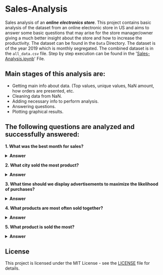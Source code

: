 # Sales-Analysis

Sales analysis of an ***online electronics store***.   This project contains basic analysis of the dataset from an online electronic store in US and aims to answer some basic questions that may arise for the store manager/owner giving a much better insight about the store and how to increase the productivity. The dataset can be found in the ```Data``` Directory. The dataset is of the year 2019 which is monthly segregated. The combined dataset is in the  ```all_data.csv``` file. Step by step execution can be found in the '[Sales-Analysis.ipynb](https://github.com/smit-sms/Sales-Analysis/blob/main/Sales-Analysis.ipynb)' File.

## Main stages of this analysis are:

- Getting main info about data. (Top values, unique values, NaN amount, how orders are presented, etc.
- Cleaning data from NaN.
- Adding necessary info to perform analysis.
- Answering questions.
- Plotting graphical results.

## The following questions are analyzed and successfully answered:
**1. What was the best month for sales?**
<details><summary><b>Answer</b></summary>
	
![1](./Screenshots/1.png)

</details>

**2. What city sold the most product?**
<details><summary><b>Answer</b></summary>

![2](./Screenshots/2.png)

</details>

**3. What time should we display advertisements to maximize the likelihood of purchases?**
<details><summary><b>Answer</b></summary>

![3](./Screenshots/3.png)

As per the chart, the advertisements should be displayed between 11am to 12pm and between 6pm to 8pm to maximize the likelihood of purchase.

</details>

**4. What products are most often sold together?**
<details><summary><b>Answer</b></summary>
	
![4](./Screenshots/4.JPG)

The 2 most common products sold together are iPhone and Lightning Charging Cable.

</details>
	
**5. What product is sold the most?**
<details><summary><b>Answer</b></summary>

![5](./Screenshots/5.png)

The AAA Batteries are the most sold product followed by AA Batteries with USB-C and Lightning Charging Cables coming close. Since these items are more cheaper than many other items there is a possibility of this being the reason for most selling of these items.

</details>

## License

This project is licensed under the MIT License - see the [LICENSE](https://github.com/smit-sms/Sales-Analysis/blob/main/LICENSE) file for details.
